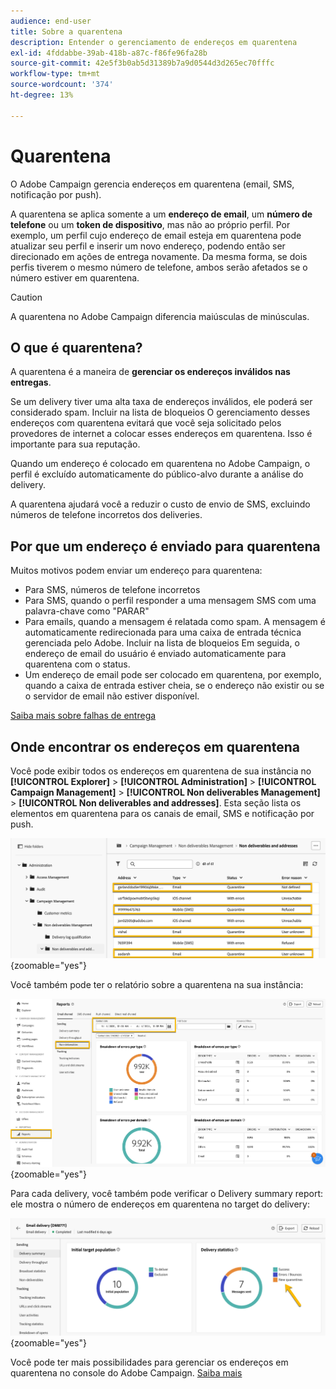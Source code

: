 ```yaml
---
audience: end-user
title: Sobre a quarentena
description: Entender o gerenciamento de endereços em quarentena
exl-id: 4fddabbe-39ab-418b-a87c-f86fe96fa28b
source-git-commit: 42e5f3b0ab5d31389b7a9d0544d3d265ec70fffc
workflow-type: tm+mt
source-wordcount: '374'
ht-degree: 13%

---
```


# Quarentena

O Adobe Campaign gerencia endereços em quarentena (email, SMS, notificação por push).

A quarentena se aplica somente a um **endereço de email**, um **número de telefone** ou um **token de dispositivo**, mas não ao próprio perfil. Por exemplo, um perfil cujo endereço de email esteja em quarentena pode atualizar seu perfil e inserir um novo endereço, podendo então ser direcionado em ações de entrega novamente. Da mesma forma, se dois perfis tiverem o mesmo número de telefone, ambos serão afetados se o número estiver em quarentena.


>[!CAUTION]
>
>A quarentena no Adobe Campaign diferencia maiúsculas de minúsculas.

## O que é quarentena?

A quarentena é a maneira de **gerenciar os endereços inválidos nas entregas**.

Se um delivery tiver uma alta taxa de endereços inválidos, ele poderá ser considerado spam. Incluir na lista de bloqueios O gerenciamento desses endereços com quarentena evitará que você seja solicitado pelos provedores de internet a colocar esses endereços em quarentena. Isso é importante para sua reputação.

Quando um endereço é colocado em quarentena no Adobe Campaign, o perfil é excluído automaticamente do público-alvo durante a análise do delivery.

A quarentena ajudará você a reduzir o custo de envio de SMS, excluindo números de telefone incorretos dos deliveries.

## Por que um endereço é enviado para quarentena

Muitos motivos podem enviar um endereço para quarentena:

- Para SMS, números de telefone incorretos
- Para SMS, quando o perfil responder a uma mensagem SMS com uma palavra-chave como &quot;PARAR&quot;
- Para emails, quando a mensagem é relatada como spam. A mensagem é automaticamente redirecionada para uma caixa de entrada técnica gerenciada pelo Adobe. Incluir na lista de bloqueios Em seguida, o endereço de email do usuário é enviado automaticamente para quarentena com o status.
- Um endereço de email pode ser colocado em quarentena, por exemplo, quando a caixa de entrada estiver cheia, se o endereço não existir ou se o servidor de email não estiver disponível.

[Saiba mais sobre falhas de entrega](https://experienceleague.adobe.com/en/docs/campaign-classic/using/sending-messages/monitoring-deliveries/understanding-delivery-failures)

## Onde encontrar os endereços em quarentena

Você pode exibir todos os endereços em quarentena de sua instância no **[!UICONTROL Explorer]** > **[!UICONTROL Administration]** > **[!UICONTROL Campaign Management]** > **[!UICONTROL Non deliverables Management]** > **[!UICONTROL Non deliverables and addresses]**. Esta seção lista os elementos em quarentena para os canais de email, SMS e notificação por push.

![](assets/quarantine_location.png){zoomable="yes"}

Você também pode ter o relatório sobre a quarentena na sua instância:

![](assets/quarantine_reports.png){zoomable="yes"}

Para cada delivery, você também pode verificar o Delivery summary report: ele mostra o número de endereços em quarentena no target do delivery:

![](assets/quarantine_delivery.png){zoomable="yes"}

Você pode ter mais possibilidades para gerenciar os endereços em quarentena no console do Adobe Campaign. [Saiba mais](https://experienceleague.adobe.com/en/docs/campaign/campaign-v8/send/failures/quarantines#access-quarantined-addresses)
